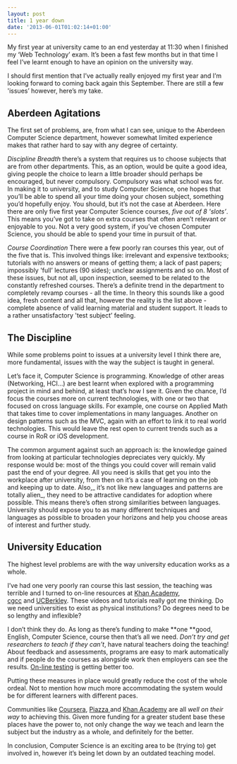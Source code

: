 ```yaml
---
layout: post
title: 1 year down
date: '2013-06-01T01:02:14+01:00'
---
```

My first year at university came to an end yesterday at 11:30 when I finished
my ‘Web Technology’ exam. It’s been a fast few months but in that time I feel
I’ve learnt enough to have an opinion on the university way.

I should first mention that I’ve actually really enjoyed my first year and I’m
looking forward to coming back again this September. There are still a few
'issues’ however, here’s my take.

## Aberdeen Agitations
The first set of problems, are, from what I can see,
unique to the Aberdeen Computer Science department, however somewhat limited
experience makes that rather hard to say with any degree of certainty.

_Discipline Breadth_ there’s a system that requires us to choose subjects that
are from other departments. This, as an option, would be quite a good idea,
giving people the choice to learn a little broader should perhaps be
encouraged, but never compulsory. Compulsory was what school was for. In making
it to university, and to study Computer Science, one hopes that you’ll be able
to spend all your time doing your chosen subject, something you’d hopefully
enjoy. You should, but it’s not the case at Aberdeen. Here there are only five
first year Computer Science courses, _five out of 8 'slots’_. This means you’ve
got to take on extra courses that often aren’t relevant or enjoyable to you.
Not a very good system, if you’ve chosen Computer Science, you should be able
to spend your time in pursuit of that.

_Course Coordination_ There were a few poorly ran courses this year, out of the
five that is. This involved things like: irrelevant and expensive textbooks;
tutorials with no answers or means of getting them; a lack of past papers;
impossibly 'full’ lectures (90 sides); unclear assignments and so on. Most of
these issues, but not all, upon inspection, seemed to be related to the
constantly refreshed courses. There’s a definite trend in the department to
completely revamp courses - all the time. In theory this sounds like a good
idea, fresh content and all that, however the reality is the list above -
complete absence of valid learning material and student support. It leads to a
rather unsatisfactory 'test subject’ feeling.

## The Discipline
While some problems point to issues at a university level I
think there are,  more fundamental, issues with the way the subject is taught
in general.

Let’s face it, Computer Science is programming. Knowledge of other areas
(Networking, HCI…) are best learnt when explored with a programming project in
mind and behind, at least that’s how I see it. Given the chance, I’d focus the
courses more on current technologies, with one or two that focused on cross
language skills. For example, one course on Applied Math that takes time to
cover implementations in many languages. Another on design patterns such as the
MVC, again with an effort to link it to real world technologies. This would
leave the rest open to current trends such as a course in RoR or iOS
development.

The common argument against such an approach is: the knowledge gained from
looking at particular technologies depreciates very quickly. My response would
be: most of the things you could cover will remain valid past the end of your
degree. All you need is skills that get you into the workplace after
university, from then on it’s a case of learning on the job and keeping up to
date. Also,_ it’s not like new languages and patterns are totally alien_, they
need to be attractive candidates for adoption where possible. This means
there’s often strong similarities between languages. University should expose
you to as many different techniques and languages as possible to broaden your
horizons and help you choose areas of interest and further study.

## University Education
The highest level problems are with the way university education works as a
whole.

I’ve had one very poorly ran course this last session, the teaching was
terrible and I turned to on-line resources at [Khan
Academy](https://www.khanacademy.org/),
[cgcc](http://www.youtube.com/user/cgcclive) and [UCBerkley](http://www.youtube.com/user/UCBerkeley).
These videos and tutorials really got me thinking. Do we need universities to
exist as physical institutions? Do degrees need to be so lengthy and
inflexible?

I don’t think they do. As long as there’s funding to make **one **good,
English, Computer Science, course then that’s all we need. _Don’t try and get
researchers to teach if they can’t_, have natural teachers doing the teaching!
About feedback and assessments, programs are easy to mark automatically and if
people do the courses as alongside work then employers can see the results.
[On-line testing](/blog/2013/03/16/evil-e-assessments.html) is getting better
too.

Putting these measures in place would greatly reduce the cost of the whole
ordeal. Not to mention how much more accommodating the system would be for
different learners with different paces.

Communities like [Coursera](https://www.coursera.org/), [Piazza
](https://piazza.com/)and [Khan Academy](https://www.khanacademy.org/) are all
_well on their way_ to achieving this. Given more funding for a greater student
base these places have the power to, not only change the way we teach and learn
the subject but the industry as a whole, and definitely for the better.

In conclusion, Computer Science is an exciting area to be (trying to) get
involved in, however it’s being let down by an outdated teaching model.
